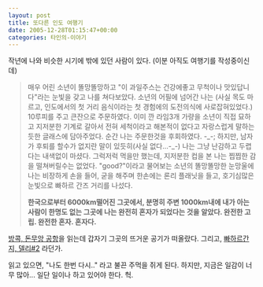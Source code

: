 ```yaml
---
layout: post
title: 또다른 인도 여행기
date: 2005-12-28T01:15:47+00:00
categories: 타인의-이야기
---
```

작년에 나와 비슷한 시기에 밖에 있던 사람이 있다. (이분 아직도 여행기를 작성중이신데)

<blockquote>매우 어린 소년이 똘망똘망하고 "이 과일주스는 건강에좋고 무척이나 맛있답니다"라는 눈빛을 갖고 나를 쳐다보았다. 소년의 어필에 넘어간 나는 (사실 목도 마르고, 인도에서의 첫 거리 음식이라는 첫 경험에의 도전의식에 사로잡혀있었다.) 10루피를 주고 큰잔으로 주문하였다. 이미 깐 라임3개 가량을 소년이 직접 묘하고 지저분한 기계로 갈아서 전혀 세척이라고 해본적이 없다고 자랑스럽게 말하는듯한 글래스에 담아주었다. 순간 나는 주문한것을 후회하였다. -_-; 하지만, 남자가 후퇴를 할수가 없지란 말이 있듯히(사실 없다...-_-) 나는 그냥 난감하고 두렵다는 내색없이 마셨다. 그럭저럭 먹을만 했는데, 지저분한 컵을 본 나는 찝찝한 감을 떨쳐버릴수는 없었다. "good?"이라고 물어보는 소년의 똘망똘망한 눈망울에 나는 비장하게 손을 들어, 굳을 해주며 한손에는 론리 플래닛을 들고, 호기심많은 눈빛으로 빠하르 간즈 거리를 나섰다.

<b>한국으로부터 6000km떨어진 그곳에서, 분명히 주변 1000km내에 내가 아는 사람이 한명도 없는 그곳에 나는 완전히 혼자가 되었다는 것을 알았다. 완전한 고립. 완전한 혼자. 혼자다.</b></blockquote>

<a href="http://www.xecode.com/travel/archives/2004/06/aeu_o_oec.html" target="bb">방콕, 돈무앙 공항</a>을 읽는데 갑자기 그곳의 뜨거운 공기가 떠올랐다. 그리고, <a href="http://www.xecode.com/travel/archives/2004/07/uecieai_2.html" target="bb">빠하르간지, 델리#2</a> 라던가.

읽고 있으면, "나도 한번 다시.." 라고 불끈 주먹을 쥐게 된다. 하지만, 지금은 일감이 너무 많아... 일단 일이나 하고 있어야 한다. 헉.
